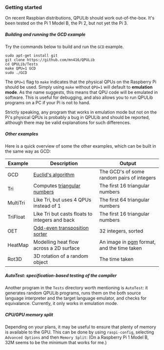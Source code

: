 ### Getting started

On recent Raspbian distributions, QPULib should work out-of-the-box.
It's been tested on the Pi 1 Model B, the Pi 2, but not yet the Pi
3.

##### Building and running the GCD example

Try the commands below to build and run the `GCD` example.

```
sudo apt-get install git
git clone https://github.com/mn416/QPULib
cd QPULib/Tests
make QPU=1 GCD
sudo ./GCD
```

The `QPU=1` flag to `make` indicates that the physical QPUs
on the Raspberry Pi should be used.  Simply using `make` without
`QPU=1` will default to **emulation mode**.  As the name suggests,
this means that QPU code will be emulated in software.  This is useful
for debugging, and also allows you to run QPULib programs on a PC if
your Pi is not to hand.

Strictly speaking, any program that works in emulation mode but not on
the Pi's physical QPUs is probably a bug in QPULib and should be
reported, although there may be valid explanations for such
differences.

##### Other examples

Here is a quick overview of some the other examples, which can be
built in the same way as GCD:

  Example   | Description | Output
  --------- | ----------- | ------
  GCD       | [Euclid's algorithm](https://en.wikipedia.org/wiki/Euclidean_algorithm) | The GCD's of some random pairs of integers
  Tri       | Computes [triangular numbers](https://en.wikipedia.org/wiki/Triangular_number) | The first 16 triangular numbers
  MultiTri  | Like Tri, but uses 4 QPUs instead of 1 | The first 64 triangular numbers
  TriFloat  | Like Tri but casts floats to integers and back | The first 16 triangular numbers
  OET       | [Odd-even transposition sorter](https://en.wikipedia.org/wiki/Odd%E2%80%93even_sort) | 32 integers, sorted
  HeatMap   | Modelling heat flow across a 2D surface | An image in [pgm](http://netpbm.sourceforge.net/doc/pgm.html) format, and the time taken
  Rot3D     | 3D rotation of a random object | The time taken

##### AutoTest: specification-based testing of the compiler

Another program in the `Tests` directory worth mentioning is
`AutoTest`: it generates random QPULib programs, runs them on the both
source language interpreter and the target language emulator, and
checks for equivalance.  Currently, it only works in emulation mode.

##### CPU/GPU memory split

Depending on your plans, it may be useful to ensure that plenty of
memory is available to the GPU.  This can be done by using
`raspi-config`, selecting `Advanced Options` and then `Memory Split`:
(On a Raspberry Pi 1 Model B, 32M seems to be the minimum that works
for me.)
